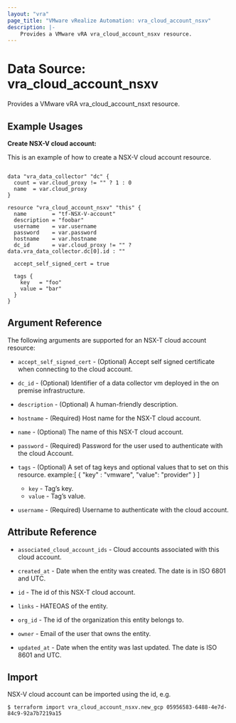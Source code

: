 ```yaml
---
layout: "vra"
page_title: "VMware vRealize Automation: vra_cloud_account_nsxv"
description: |-
    Provides a VMware vRA vra_cloud_account_nsxv resource.
---
```


# Data Source: vra\_cloud\_account\_nsxv

Provides a VMware vRA vra_cloud_account_nsxt resource.

## Example Usages

**Create NSX-V cloud account:**

This is an example of how to create a NSX-V cloud account resource.

```hcl

data "vra_data_collector" "dc" {
  count = var.cloud_proxy != "" ? 1 : 0
  name  = var.cloud_proxy
}

resource "vra_cloud_account_nsxv" "this" {
  name        = "tf-NSX-V-account"
  description = "foobar"
  username    = var.username
  password    = var.password
  hostname    = var.hostname
  dc_id       = var.cloud_proxy != "" ? data.vra_data_collector.dc[0].id : ""

  accept_self_signed_cert = true

  tags {
    key   = "foo"
    value = "bar"
  }
}

```


## Argument Reference

The following arguments are supported for an NSX-T cloud account resource:

* `accept_self_signed_cert` - (Optional) Accept self signed certificate when connecting to the cloud account.

* `dc_id` - (Optional) Identifier of a data collector vm deployed in the on premise infrastructure.

* `description` - (Optional) A human-friendly description.

* `hostname` - (Required) Host name for the NSX-T cloud account.

* `name` - (Optional) The name of this NSX-T cloud account.

* `password` - (Required) Password for the user used to authenticate with the cloud Account.

* `tags` - (Optional) A set of tag keys and optional values that to set on this resource.
example:[ { "key" : "vmware", "value": "provider" } ]
  * `key` - Tag’s key.
  * `value` - Tag’s value.

* `username` - (Required) Username to authenticate with the cloud account.

## Attribute Reference

* `associated_cloud_account_ids` - Cloud accounts associated with this cloud account.

* `created_at` - Date when the entity was created. The date is in ISO 6801 and UTC.

* `id` - The id of this NSX-T cloud account.

* `links` - HATEOAS of the entity.

* `org_id` - The id of the organization this entity belongs to.

* `owner` - Email of the user that owns the entity.

* `updated_at` - Date when the entity was last updated. The date is ISO 8601 and UTC.


## Import

NSX-V cloud account can be imported using the id, e.g.

`$ terraform import vra_cloud_account_nsxv.new_gcp 05956583-6488-4e7d-84c9-92a7b7219a15`